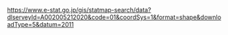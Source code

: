 https://www.e-stat.go.jp/gis/statmap-search/data?dlserveyId=A002005212020&code=01&coordSys=1&format=shape&downloadType=5&datum=2011